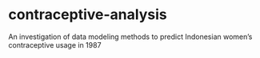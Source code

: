 # contraceptive-analysis
An investigation of data modeling methods to predict Indonesian women’s contraceptive usage in 1987
